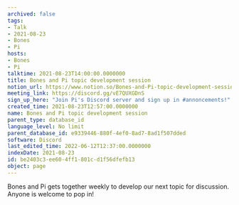 ```yaml
---
archived: false
tags:
- Talk
- 2021-08-23
- Bones
- Pi
hosts:
- Bones
- Pi
talktime: 2021-08-23T14:00:00.0000000
title: Bones and Pi topic development session
notion_url: https://www.notion.so/Bones-and-Pi-topic-development-session-be2403c3ee604ff1801cd1f56dfefb13
meeting_link: https://discord.gg/vE7QUXGDnS
sign_up_here: "Join Pi's Discord server and sign up in #annoncements!"
created_time: 2021-08-23T12:57:00.0000000
name: Bones and Pi topic development session
parent_type: database_id
language_level: No limit
parent_database_id: e9339446-880f-4ef0-8ad7-8ad1f507dded
software: Discord
last_edited_time: 2022-06-12T12:37:00.0000000
indexDate: 2021-08-23
id: be2403c3-ee60-4ff1-801c-d1f56dfefb13
object: page
---
```


Bones and Pi gets together weekly to develop our next topic for discussion.
Anyone is welcome to pop in!










